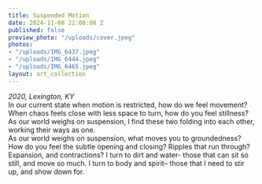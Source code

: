 ```yaml
---
title: Suspended Motion
date: 2024-11-08 22:08:00 Z
published: false
preview_photo: "/uploads/cover.jpeg"
photos:
- "/uploads/IMG_6437.jpeg"
- "/uploads/IMG_6444.jpeg"
- "/uploads/IMG_6465.jpeg"
layout: art_collection
---
```


*2020, Lexington, KY* <br>
In our current state when motion is restricted, how do we feel movement? When chaos feels close with less space to turn, how do you feel stillness? As our world weighs on suspension, I find these two folding into each other, working their ways as one. <br>
As our world weighs on suspension, what moves you to groundedness? How do you feel the subtle opening and closing? Ripples that run through? Expansion, and contractions? I turn to dirt and water- those that can sit so still, and move so much. I turn to body and spirit– those that I need to stir up, and show down for. 
